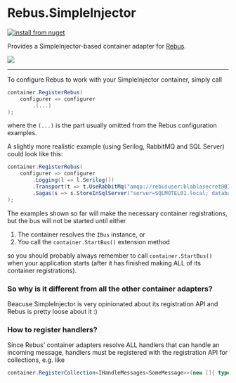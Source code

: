 # Rebus.SimpleInjector

[![install from nuget](https://img.shields.io/nuget/v/Rebus.SimpleInjector.svg?style=flat-square)](https://www.nuget.org/packages/Rebus.SimpleInjector)

Provides a SimpleInjector-based container adapter for [Rebus](https://github.com/rebus-org/Rebus).

![](https://raw.githubusercontent.com/rebus-org/Rebus/master/artwork/little_rebusbus2_copy-200x200.png)

---

To configure Rebus to work with your SimpleInjector container, simply call

```csharp
container.RegisterRebus(
    configurer => configurer
        .(...)
);
```

where the `(...)` is the part usually omitted from the Rebus configuration examples.

A slightly more realistic example (using Serilog, RabbitMQ and SQL Server) could look like this:

```csharp
container.RegisterRebus(
	configurer => configurer
		.Logging(l => l.Serilog())
		.Transport(t => t.UseRabbitMq("amqp://rebususer:blablasecret@BIGRABBIT01.local", "simpleinjectortest"))
		.Sagas(s => s.StoreInSqlServer("server=SQLMOTEL01.local; database=RebusStuff; trusted_connection=true"))
);
```

The examples shown so far will make the necessary container registrations, but the bus will not be started until either

1. The container resolves the `IBus` instance, or
1. You call the `container.StartBus()` extension method

so you should probably always remember to call `container.StartBus()` when your application starts (after it has
finished making ALL of its container registrations).

### So why is it different from all the other container adapters?

Beacuse SimpleInjector is very opinionated about its registration API and Rebus is pretty loose about it :)

### How to register handlers?

Since Rebus' container adapters resolve ALL handlers that can handle an incoming message, handlers must be registered with the
registration API for collections, e.g. like

```csharp
container.RegisterCollection<IHandleMessages<SomeMessage>>(new []{ typeof(SomeMessageHandler) });
```